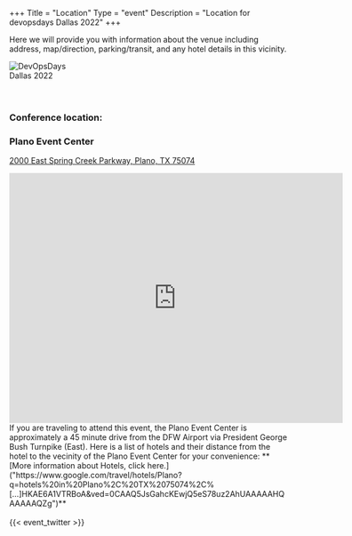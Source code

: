 +++
Title = "Location"
Type = "event"
Description = "Location for devopsdays Dallas 2022"
+++

Here we will provide you with information about the venue including address, map/direction, parking/transit, and any hotel details in this vicinity.
<div style="float:left;">
  <img alt="DevOpsDays Dallas 2022" src="/events/2022-dallas/PlanoEventCenter.jpg" style="max-width: 60%;">
</div><br><br>
<br><br>


### <b>Conference location:</b> 
### Plano Event Center<br>
[2000 East Spring Creek Parkway, Plano, TX 75074](https://goo.gl/maps/Gn5gqVSKC1u)

<iframe src="https://www.google.com/maps/embed?pb=!1m18!1m12!1m3!1d3344.0814937765576!2d-96.68670014973011!3d33.054321280795286!2m3!1f0!2f0!3f0!3m2!1i1024!2i768!4f13.1!3m3!1m2!1s0x864c19959d6acdb5%3A0x9ed9e54ccb0374c8!2sPlano+Event+Center!5e0!3m2!1sen!2sus!4v1553288713591" width="600" height="450" frameborder="0" style="border:0" allowfullscreen></iframe> 

<!-- Uncomment this only if you have set the coordinates for your location in the config yaml. Get Latitude and Longitude of a Point: http://itouchmap.com/latlong.html -->
<!-- {{< event_map >}} -->
<br>
If you are traveling to attend this event, the Plano Event Center is approximately a 45 minute drive from the DFW Airport via President George Bush Turnpike (East).  Here is a list of hotels and their distance from the hotel to the vecinity of the Plano Event Center for your convenience: **[More information about Hotels, click here.]("https://www.google.com/travel/hotels/Plano?q=hotels%20in%20Plano%2C%20TX%2075074%2C%[…]HKAE6A1VTRBoA&ved=0CAAQ5JsGahcKEwjQ5eS78uz2AhUAAAAAHQAAAAAQZg")**  
<br>
<br>
<!-- Go to www.addthis.com/dashboard to customize your tools -->
<div class="addthis_horizontal_follow_toolbox"></div>
<!-- Go to www.addthis.com/dashboard to customize your tools -->
<script type="text/javascript" src="//s7.addthis.com/js/300/addthis_widget.js#pubid=ra-5724f5b54cc142a1"></script>
{{< event_twitter >}}

